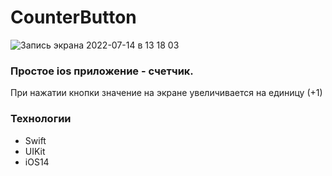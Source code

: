 # CounterButton

![Запись экрана 2022-07-14 в 13 18 03](https://user-images.githubusercontent.com/35374510/178960740-346f87ab-d968-4f2e-9f2e-6a071982c97d.gif)

### Простое ios приложение - счетчик.
При нажатии кнопки значение на экране увеличивается на единицу (+1)
### Технологии
- Swift
- UIKit
- iOS14
